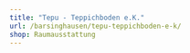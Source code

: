 ```yaml
---
title: "Tepu - Teppichboden e.K."
url: /barsinghausen/tepu-teppichboden-e-k/
shop: Raumausstattung
---
```


